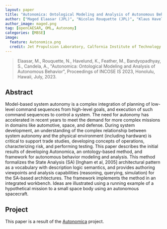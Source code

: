 ```yaml
---
layout: paper
title: "Autonomica: Ontological Modeling and Analysis of Autonomous Behavior"
author: ["Maged Elaasar (JPL)", "Nicolas Rouquette (JPL)", "Klaus Havelund (JPL)", "Saptarshi Bandyodhyay (JPL)", "Alberto Garza (JPL)"]
author_image: maged.png
tag: [openCAESAR, OML, Autonomy]
categories: [MBSE]
image:
  feature: Autonomica.png
  credit: Jet Propulsion Laboratory, Calfornia Institute of Technology
---
```

> Elaasar, M., Rouquette, N., Havelund, K., Feather, M., Bandyopadhyay, S., Candela, A., "Autonomica: Ontological Modeling and Analysis of Autonomous Behavior", Proceedings of INCOSE IS 2023, Honolulu, Hawaii, July, 2023.

## Abstract 

Model-based system autonomy is a complex integration of planning of low-level command sequences from high-level goals, and execution of such command sequences to control a system. The need for autonomy has accelerated in recent years to meet the demand for more complex missions in domains like automotive, space, and defense. During system development, an understanding of the complex relationship between system autonomy and the physical environment (including hardware) is critical to support trade studies, developing concepts of operations, characterizing risk, and performing testing. This paper describes the initial results of developing Autonomica, an ontology-based method, and framework for autonomous behavior modeling and analysis. This method formalizes the State Analysis (SA) [Ingham et al, 2005] architectural pattern as a vocabulary with description logic semantics, and provides authoring viewpoints and analysis capabilities (reasoning, querying, simulation) for the SA-based architectures. The framework implements the method in an integrated workbench. Ideas are illustrated using a running example of a hypothetical mission to a small space body using an autonomous spacecraft.

## Project

This paper is a result of the [Autonomica](/projects/2023-07-01-Autonomica.html) project.
